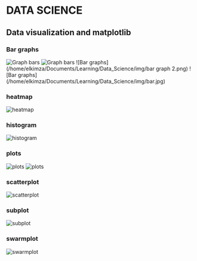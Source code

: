 # DATA SCIENCE

## Data visualization and matplotlib
### Bar graphs
<img src="./img/bar graph.jpg" alt="Graph bars" />
<img src="./img/bar.jpg" alt="Graph bars" />
![Bar graphs](/home/elkimza/Documents/Learning/Data_Science/img/bar graph 2.png)
![Bar graphs](/home/elkimza/Documents/Learning/Data_Science/img/bar.jpg)

### heatmap
![heatmap](/home/elkimza/Documents/Learning/Data_Science/img/heatmap.jpg)

### histogram
![histogram](/home/elkimza/Documents/Learning/Data_Science/img/histogram.jpg)

### plots
![plots](/home/elkimza/Documents/Learning/Data_Science/img/plot.jpg)
![plots](/home/elkimza/Documents/Learning/Data_Science/img/plot1.jpg)

### scatterplot
![scatterplot](/home/elkimza/Documents/Learning/Data_Science/img/scatter.jpg)

### subplot
![subplot](/home/elkimza/Documents/Learning/Data_Science/img/subplot.jpg)

### swarmplot
![swarmplot](/home/elkimza/Documents/Learning/Data_Science/img/swarmplot.jpg)

